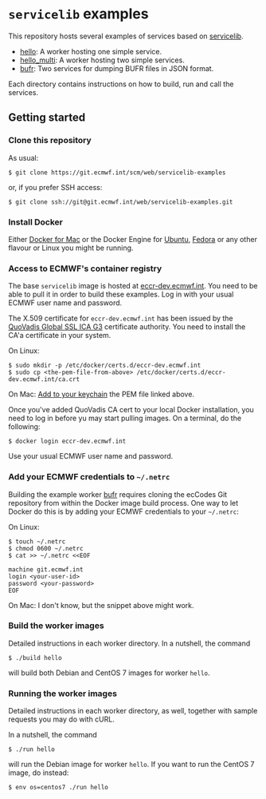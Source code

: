 # `servicelib` examples

This repository hosts several examples of services based on
[servicelib](https://git.ecmwf.int/scm/web/servicelib).

* [hello](./hello/): A worker hosting one simple service.
* [hello_multi](./hello_multi/): A worker hosting two simple services.
* [bufr](./bufr/): Two services for dumping BUFR files in JSON format.

Each directory contains instructions on how to build, run and call the
services.


## Getting started

### Clone this repository

As usual:

    $ git clone https://git.ecmwf.int/scm/web/servicelib-examples

or, if you prefer SSH access:

    $ git clone ssh://git@git.ecmwf.int/web/servicelib-examples.git


### Install Docker

Either [Docker for Mac](https://docs.docker.com/docker-for-mac/install/)
or the Docker Engine for [Ubuntu](https://docs.docker.com/install/linux/docker-ce/ubuntu/),
[Fedora](https://docs.docker.com/install/linux/docker-ce/fedora/) or any other
flavour or Linux you might be running.


### Access to ECMWF's container registry

The base `servicelib` image is hosted at [eccr-dev.ecmwf.int](https://eccr-dev.ecmwf.int/).
You need to be able to pull it in order to build these examples. Log in with
your usual ECMWF user name and password.

The X.509 certificate for `eccr-dev.ecmwf.int` has been issued by the
[QuoVadis Global SSL ICA G3](https://www.quovadisglobal.com/QVRepository/DownloadRootsAndCRL/QuoVadisGlobalSSLICAG2-PEM.aspx)
certificate authority. You need to install the CA'a certificate in your system.

On Linux:

    $ sudo mkdir -p /etc/docker/certs.d/eccr-dev.ecmwf.int
    $ sudo cp <the-pem-file-from-above> /etc/docker/certs.d/eccr-dev.ecmwf.int/ca.crt

On Mac: [Add to your keychain](https://support.apple.com/en-gb/guide/keychain-access/kyca2431/mac)
the PEM file linked above.

Once you've added QuoVadis CA cert to your local Docker installation, you need
to log in before yu may start pulling images. On a terminal, do the following:

    $ docker login eccr-dev.ecmwf.int

Use your usual ECMWF user name and password.


### Add your ECMWF credentials to `~/.netrc`

Building the example worker [bufr](./bufr/) requires cloning the ecCodes
Git repository from within the Docker image build process. One way to let
Docker do this is by adding your ECMWF credentials to your `~/.netrc`:

On Linux:

    $ touch ~/.netrc
    $ chmod 0600 ~/.netrc
    $ cat >> ~/.netrc <<EOF

    machine git.ecmwf.int
    login <your-user-id>
    password <your-password>
    EOF

On Mac: I don't know, but the snippet above might work.


### Build the worker images

Detailed instructions in each worker directory. In a nutshell, the command

    $ ./build hello

will build both Debian and CentOS 7 images for worker `hello`.


### Running the worker images

Detailed instructions in each worker directory, as well, together with sample
requests you may do with cURL.

In a nutshell, the command

    $ ./run hello

will run the Debian image for worker `hello`. If you want to run the CentOS 7
image, do instead:

    $ env os=centos7 ./run hello
